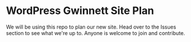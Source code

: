 # WordPress Gwinnett Site Plan

We will be using this repo to plan our new site. Head over to the Issues section to see what we're up to. Anyone is welcome to join and contribute.

